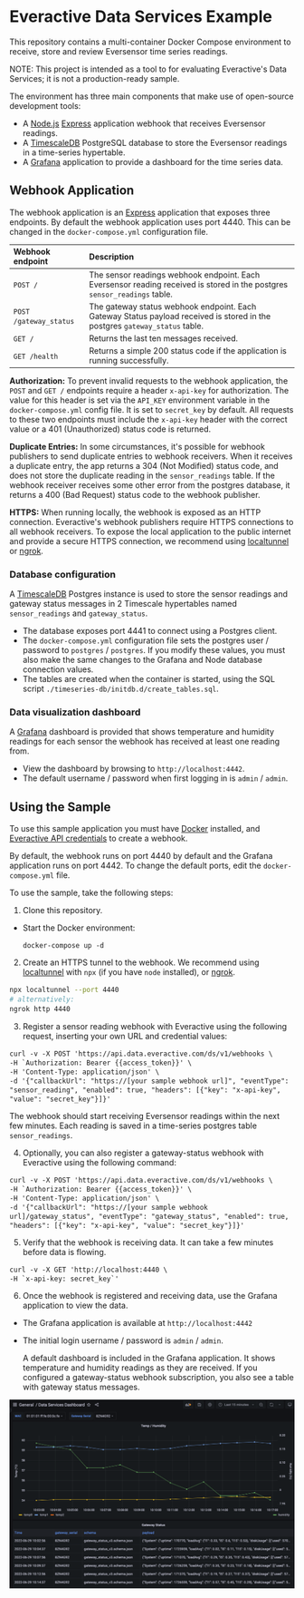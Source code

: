 # Everactive Data Services Example

This repository contains a multi-container Docker Compose environment to receive, store and review Eversensor time series readings. 

NOTE: This project is intended as a tool to for evaluating Everactive's Data Services; it is not a production-ready sample.

The environment has three main components that make use of open-source development tools:

- A [Node.js](https://nodejs.org) [Express](https://developer.mozilla.org/en-US/docs/Learn/Server-side/Express_Nodejs/Introduction#web_frameworks) application webhook that receives Eversensor readings.
- A [TimescaleDB](https://timescale.com) PostgreSQL database to store the Eversensor readings in a time-series hypertable.
- A [Grafana](https://grafana.com) application to provide a dashboard for the time series data.

## Webhook Application

The webhook application is an [Express](https://www.npmjs.com/package/express) application that exposes three endpoints. By default the webhook application uses port 4440. This can be changed in the `docker-compose.yml` configuration file.

| Webhook endpoint | Description |
|:----------------|:---------------|
|`POST /` | The sensor readings webhook endpoint. Each Eversensor reading received is stored in the postgres `sensor_readings` table. |
|`POST /gateway_status` | The gateway status webhook endpoint. Each Gateway Status payload received is stored in the postgres `gateway_status` table. |
|`GET /` | Returns the last ten messages received. |
|`GET /health` | Returns a simple 200 status code if the application is running successfully.|

**Authorization:** To prevent invalid requests to the webhook application, the `POST` and `GET /` endpoints require a header `x-api-key` for authorization. The value for this header is set via the `API_KEY` environment variable in the `docker-compose.yml` config file. It is set to `secret_key` by default. All requests to these two endpoints must include the `x-api-key` header with the correct value or a 401 (Unauthorized) status code is returned.

**Duplicate Entries:** In some circumstances, it's possible for webhook publishers to send duplicate entries to webhook receivers. When it receives a duplicate entry, the app returns a 304 (Not Modified) status code, and does not store the duplicate reading in the `sensor_readings` table. If the webhook receiver receives some other error from the postgres database, it returns a 400 (Bad Request) status code to the webhook publisher.

**HTTPS:** When running locally, the webhook is exposed as an HTTP connection. Everactive's webhook publishers require HTTPS connections to all webhook receivers. To expose the local application to the public internet and provide a secure HTTPS connection, we recommend using [localtunnel](https://www.npmjs.com/package/localtunnel) or [ngrok](https://ngrok.com/).

### Database configuration

A [TimescaleDB](https://www.timescale.com/) Postgres instance is used to store the sensor readings and gateway status messages in 2 Timescale hypertables named `sensor_readings` and `gateway_status`.

- The database exposes port 4441 to connect using a Postgres client. 
- The `docker-compose.yml` configuration file sets the postgres user / password to `postgres` / `postgres`. If you modify these values, you must also make the same changes to the Grafana and Node database connection values.
- The tables are created when the container is started, using the SQL script `./timeseries-db/initdb.d/create_tables.sql`.

### Data visualization dashboard

A [Grafana](https://grafana.com) dashboard is provided that shows temperature and humidity readings for each sensor the webhook has received at least one reading from.

- View the dashboard by browsing to `http://localhost:4442`. 
- The default username / password when first logging in is `admin` / `admin`.

## Using the Sample

To use this sample application you must have [Docker](https://docker.com) installed, and [Everactive API credentials](https://support.everactive.com/hc/en-us/articles/6279483691159-Creating-Your-First-API-Credential) to create a webhook.

By default, the webhook runs on port 4440 by default and the Grafana application runs on port 4442. 
To change the default ports, edit the `docker-compose.yml` file.

To use the sample, take the following steps:

1. Clone this repository.
- Start the Docker environment:
  ```
  docker-compose up -d
  ```

2. Create an HTTPS tunnel to the webhook. We recommend using [localtunnel](https://www.npmjs.com/package/localtunnel) with `npx` (if you have `node` installed), or [ngrok](https://ngrok.com/).
  ```sh
  npx localtunnel --port 4440
  # alternatively:
  ngrok http 4440
  ```

3. Register a sensor reading webhook with Everactive using the following request, inserting your own URL and credential values:

  ```
  curl -v -X POST 'https://api.data.everactive.com/ds/v1/webhooks \
  -H `Authorization: Bearer {{access_token}}' \
  -H 'Content-Type: application/json' \
  -d '{"callbackUrl": "https://[your sample webhook url]", "eventType": "sensor_reading", "enabled": true, "headers": [{"key": "x-api-key", "value": "secret_key"}]}'
  ```

  The webhook should start receiving Eversensor readings within the next few minutes. Each reading is saved in a time-series postgres table `sensor_readings`.

4. Optionally, you can also register a gateway-status webhook with Everactive using the following command:

  ```
  curl -v -X POST 'https://api.data.everactive.com/ds/v1/webhooks \
  -H `Authorization: Bearer {{access_token}}' \
  -H 'Content-Type: application/json' \
  -d '{"callbackUrl": "https://[your sample webhook url]/gateway_status", "eventType": "gateway_status", "enabled": true, "headers": [{"key": "x-api-key", "value": "secret_key"}]}'
  ```

5. Verify that the webhook is receiving data. It can take a few minutes before data is flowing.
  ```
  curl -v -X GET 'http://localhost:4440 \
  -H `x-api-key: secret_key`'
  ```

6. Once the webhook is registered and receiving data, use the Grafana application to view the data. 
- The Grafana application is available at `http://localhost:4442`
- The initial login username / password is `admin` / `admin`. 

  A default dashboard is included in the Grafana application. It shows temperature and humidity readings as they are received. If you configured a gateway-status webhook subscription, you also see a table with gateway status messages.

![Screenshot of Grafana Dashboard showing a temperature data graph and a table of gateway status messages.](./images/grafana-screenshot.png)
